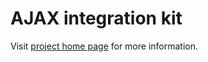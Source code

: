 # AJAX integration kit

Visit [project home page](http://masterfri.org.ua/ajaxik/) for more information.
